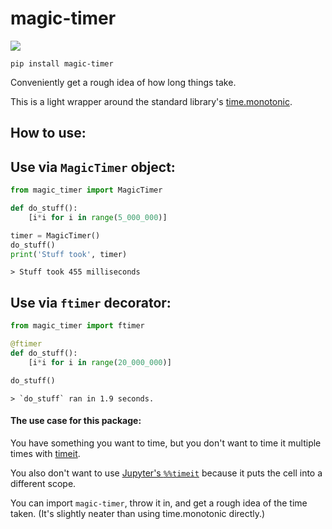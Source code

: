 # magic-timer

[![](https://github.com/sradc/magic-timer/workflows/Python%20package/badge.svg)](https://github.com/sradc/magic-timer/commits/)

`pip install magic-timer`

Conveniently get a rough idea of how long things take. 

This is a light wrapper around the standard library's [time.monotonic](https://docs.python.org/3/library/time.html#time.monotonic). 


## How to use:

## Use via `MagicTimer` object:

```python
from magic_timer import MagicTimer

def do_stuff():
    [i*i for i in range(5_000_000)]

timer = MagicTimer()
do_stuff()
print('Stuff took', timer)
```

```
> Stuff took 455 milliseconds
```

## Use via `ftimer` decorator:

```python
from magic_timer import ftimer

@ftimer
def do_stuff():
    [i*i for i in range(20_000_000)]

do_stuff()
```

```
> `do_stuff` ran in 1.9 seconds.
```

#### The use case for this package:

You have something you want to time, but you don't want to time it multiple times with [timeit](https://docs.python.org/3/library/timeit.html).

You also don't want to use [Jupyter's `%%timeit`](https://ipython.readthedocs.io/en/stable/interactive/magics.html#magic-timeit) because it puts the cell into a different scope.

You can import `magic-timer`, throw it in, and get a rough idea of the time taken. (It's slightly neater than using time.monotonic directly.)
